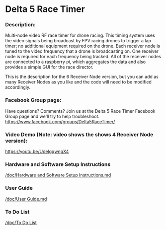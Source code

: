 # Delta 5 Race Timer

### Description:

Multi-node video RF race timer for drone racing. This timing system uses the video signals being broadcast by FPV racing drones to trigger a lap timer; no additional equipment required on the drone. Each receiver node is tuned to the video frequency that a drone is broadcasting on. One receiver node is required for each frequency being tracked. All of the receiver nodes are connected to a raspberry pi, which aggregates the data and also provides a simple GUI for the race director.

This is the description for the 6 Receiver Node version, but you can add as many Receiver Nodes as you like and the code will need to be modified accordingly. 

### Facebook Group page:
Have questions? Comments? Join us at the Delta 5 Race Timer Facebook Group page and we'll try to help troubleshoot.
https://www.facebook.com/groups/Delta5RaceTimer/

### Video Demo (Note: video shows the shows 4 Receiver Node version):
https://youtu.be/UdelgqwngX4

### Hardware and Software Setup Instructions
[/doc/Hardware and Software Setup Instructions.md](/doc/Hardware%20and%20Software%20Setup%20Instructions.md)

### User Guide
[/doc/User Guide.md](/doc/User%20Guide.md)

### To Do List
[/doc/To Do List](/doc/To%20Do%20List.md)
